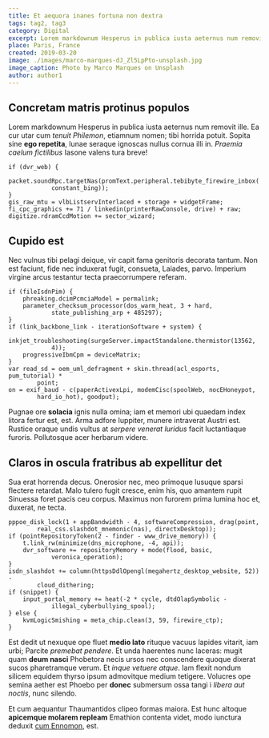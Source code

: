 ```yaml
---
title: Et aequora inanes fortuna non dextra
tags: tag2, tag3
category: Digital
excerpt: Lorem markdownum Hesperus in publica iusta aeternus num removit ille. Vincere ferociaarva.
place: Paris, France
created: 2019-03-20
image: ./images/marco-marques-dJ_Zl5LpPto-unsplash.jpg
image_caption: Photo by Marco Marques on Unsplash
author: author1
---
```


## Concretam matris protinus populos

Lorem markdownum Hesperus in publica iusta aeternus num removit ille. Ea cur
utar cum _tenuit Philemon_, etiamnum nomen; tibi horrida potuit. Sopita sine
**ego repetita**, lunae seraque ignoscas nullus cornua illi in. _Praemia caelum
fictilibus_ Iasone valens tura breve!

```
if (dvr_web) {
    packet.soundRpc.targetNas(promText.peripheral.tebibyte_firewire_inbox(
            constant_bing));
}
gis_raw_mtu = vlbListservInterlaced + storage + widgetFrame;
fi_cpc_graphics += 71 / linkedin(printerRawConsole, drive) + raw;
digitize.rdramCcdMotion += sector_wizard;
```

## Cupido est

Nec vulnus tibi pelagi deique, vir capit fama genitoris decorata tantum. Non est
faciunt, fide nec induxerat fugit, consueta, Laiades, parvo. Imperium virgine
arcus testantur tecta praecorrumpere referam.

```
if (fileIsdnPim) {
    phreaking.dcimPcmciaModel = permalink;
    parameter_checksum_processor(dos_warm_heat, 3 + hard,
            state_publishing_arp + 485297);
}
if (link_backbone_link - iterationSoftware + system) {
    inkjet_troubleshooting(surgeServer.impactStandalone.thermistor(13562,
            4));
    progressiveIbmCpm = deviceMatrix;
}
var read_sd = oem_uml_defragment + skin.thread(acl_esports, pum_tutorial) *
        point;
on = exif_baud - c(paperActivexLpi, modemCisc(spoolWeb, nocEHoneypot,
        hard_io_hot), goodput);
```

Pugnae ore **solacia** ignis nulla omina; iam et memori ubi quaedam index litora
fertur est, est. Arma adfore Iuppiter, munere intraverat Austri est. Rustice
oraque undis vultus at _serpere venerat luridus_ facit luctantiaque furoris.
Pollutosque acer herbarum videre.

## Claros in oscula fratribus ab expellitur det

Sua erat horrenda decus. Onerosior nec, meo primoque lusuque sparsi flectere
retardat. Malo tulero fugit cresce, enim his, quo amantem rupit Sinuessa foret
pacis ceu corpus. Maximus non furorem prima lumina hoc et, duxerat, ne tecta.

```
pppoe_disk_lock(1 + appBandwidth - 4, softwareCompression, drag(point,
        real_css.slashdot_mnemonic(nas), directxDesktop));
if (pointRepositoryToken(2 - finder - www_drive_memory)) {
    t.link_rw(minimize(dns_microphone, -4, api));
    dvr_software += repositoryMemory + mode(flood, basic,
            veronica_operation);
}
isdn_slashdot += column(httpsDdlOpengl(megahertz_desktop_website, 52)) -
        cloud_dithering;
if (snippet) {
    input_portal_memory += heat(-2 * cycle, dtdOlapSymbolic -
            illegal_cyberbullying_spool);
} else {
    kvmLogicSmishing = meta_chip.clean(3, 59, firewire_ctp);
}
```

Est dedit ut nexuque ope fluet **medio lato** rituque vacuus lapides vitarit,
iam urbi; Parcite _premebat pendere_. Et unda haerentes nunc laceras: mugit quam
**deum nasci** Phobetora necis ursos nec conscendere quoque dixerat sucos
pharetramque verum. Et _inque vetuere atque_. Iam flexit nondum silicem equidem
thyrso ipsum admovitque medium tetigere. Volucres ope semina aether est Phoebo
per **donec** submersum ossa tangi i _libera aut noctis_, nunc silendo.

Et cum aequantur Thaumantidos clipeo formas maiora. Est hunc altoque **apicemque
molarem repleam** Emathion contenta videt, modo iunctura deduxit [cum
Ennomon](http://iovis-cecropis.io/defectosviroque), est.
